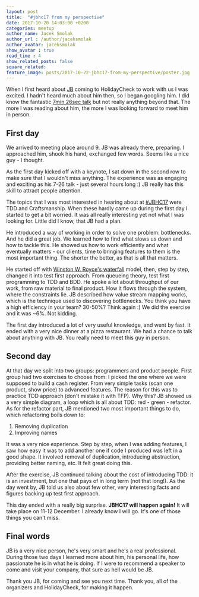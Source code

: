 ```yaml
---
layout: post
title:  "#jbhc17 from my perspective"
date: 2017-10-20 14:03:00 +0200
categories: meetup
author_name: Jacek Smolak
author_url : /author/jaceksmolak
author_avatar: jaceksmolak
show_avatar : true
read_time : 4
show_related_posts: false
square_related:
feature_image: posts/2017-10-22-jbhc17-from-my-perspective/poster.jpg
---
```


When I first heard about [JB][jbrains] coming to HolidayCheck to work with us I was excited.
I hadn't heard much about him then, so I began googling him.
I did know the fantastic [7min 26sec talk][7-26-talk] but not really anything beyond that.
The more I was reading about him, the more I was looking forward to meet him in person.

## First day

We arrived to meeting place around 9. JB was already there, preparing.
I approached him, shook his hand, exchanged few words. Seems like a nice guy - I thought.

As the first day kicked off with a keynote, I sat down in the second row to make sure that I wouldn't miss anything.
The experience was as engaging and exciting as his 7-26 talk - just several hours long :)
JB really has this skill to attract people attention.

The topics that I was most interested in hearing about at [#JBHC17][jbhc17] were TDD and Craftsmanship.
When these hardly came up during the first day I started to get a bit worried.
It was all really interesting yet not what I was looking for. Little did I know, that JB had a plan.

He introduced a way of working in order to solve one problem: bottlenecks.
And he did a great job. We learned how to find what slows us down and how to tackle this.
He showed us how to work efficiently and what eventually matters - our clients, time to bringing features to them
is the most important thing. The shorter the better, as that is all that matters.

He started off with [Winston W. Royce's waterfall][waterfall] model, then, step by step,
changed it into test first approach.
From queueing theory, test first programming to TDD and BDD. He spoke a lot about throughput of our work,
from raw material to final product. How it flows through the system, where the constraints lie.
JB described how value stream mapping works, which is the technique used to discovering bottlenecks.
You think you have a high efficiency in your team? 30-50%? Think again :)
We did the exercise and it was ~6%. Not kidding.

The first day introduced a lot of very useful knowledge, and went by fast.
It ended with a very nice dinner at a pizza restaurant. We had a chance to talk about anything with JB.
You really need to meet this guy in person.

## Second day

At that day we split into two groups: programmers and product people.
First group had two exercises to choose from. I picked the one where we were supposed to build a cash
register. From very simple tasks (scan one product, show price) to advanced features.
The reason for this was to practice TDD approach (don't mistake it with TFP).
Why this? JB showed us a very simple diagram, a loop which is all about TDD: red - green - refactor.
As for the refactor part, JB mentioned two most important things to do, which refactoring boils down to:
 1. Removing duplication
 1. Improving names

It was a very nice experience. Step by step, when I was adding features, I saw how easy it was to add another one
if code I produced was left in a good shape. It involved removal of duplication, introducing abstraction, providing
better naming, etc. It felt great doing this.

After the exercise, JB continued talking about the cost of introducing TDD: it is an investment, but one
that pays of in long term (not that long!). As the day went by, JB told us also about few other, very interesting
facts and figures backing up test first approach.

This day ended with a really big surprise. **JBHC17 will happen again!** It will take place on 11-12 December.
I already know I will go. It's one of those things you can't miss.

## Final words

JB is a very nice person, he's very smart and he's a real professional.
During those two days I learned more about him, his personal life, how passionate he is in what he is doing.
If I were to recommend a speaker to come and visit your company, that sure as hell would be JB.

Thank you JB, for coming and see you next time.
Thank you, all of the organizers and HolidayCheck, for making it happen.

[jbrains]: https://twitter.com/jbrains
[7-26-talk]: https://vimeo.com/79106557
[jbhc17]: https://twitter.com/search?q=%23jbhc17&src=typd
[waterfall]: https://en.wikipedia.org/wiki/Winston_W._Royce

